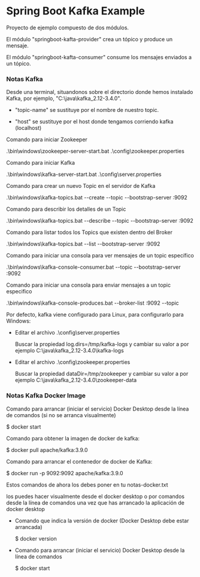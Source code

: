 # Spring Boot Kafka Example

Proyecto de ejemplo compuesto de dos módulos.

El módulo "springboot-kafta-provider" crea un tópico y produce un mensaje.

El módulo "springboot-kafta-consumer" consume los mensajes enviados a un tópico.


### Notas Kafka
Desde una terminal, situandonos sobre el directorio donde hemos instalado Kafka, por ejemplo, "C:\java\kafka_2.12-3.4.0".

* "topic-name" se sustituye por el nombre de nuestro topic.

* "host" se sustituye por el host donde tengamos corriendo kafka (localhost)

Comando para iniciar Zookeeper

.\bin\windows\zookeeper-server-start.bat .\config\zookeeper.properties

Comando para iniciar Kafka

.\bin\windows\kafka-server-start.bat .\config\server.properties

Comando para crear un nuevo Topic en el servidor de Kafka

.\bin\windows\kafka-topics.bat --create --topic <topic-name> --bootstrap-server <host>:9092

Comando para describir los detalles de un Topic

.\bin\windows\kafka-topics.bat --describe --topic <topic-name> --bootstrap-server <host>:9092

Comando para listar todos los Topics que existen dentro del Broker

.\bin\windows\kafka-topics.bat --list --bootstrap-server <host>:9092

Comando para iniciar una consola para ver mensajes de un topic específico

.\bin\windows\kafka-console-consumer.bat --topic <topic-name> --bootstrap-server <host>:9092

Comando para iniciar una consola para enviar mensajes a un topic especifico

.\bin\windows\kafka-console-produces.bat --broker-list <host>:9092 --topic <topic-name>


Por defecto, kafka viene configurado para Linux, para configurarlo para Windows:
* Editar el archivo .\config\server.properties

  Buscar la propiedad log.dirs=/tmp/kafka-logs y cambiar su valor a por ejemplo C:\\java\\kafka_2.12-3.4.0\\kafka-logs
* Editar el archivo .\config\zookeeper.properties

  Buscar la propiedad dataDir=/tmp/zookeeper y cambiar su valor a por ejemplo C:\\java\\kafka_2.12-3.4.0\\zookeeper-data


### Notas Kafka Docker Image
Comando para arrancar (iniciar el servicio) Docker Desktop desde la línea de comandos (si no se arranca visualmente)

$ docker start
 
Comando para obtener la imagen de docker de kafka:

$ docker pull apache/kafka:3.9.0

Comando para arrancar el contenedor de docker de Kafka:

$ docker run -p 9092:9092 apache/kafka:3.9.0


Estos comandos de ahora los debes poner en tu notas-docker.txt

los puedes hacer visualmente desde el docker desktop o por comandos desde la línea de comandos una vez que has arrancado la aplicación de docker desktop
* Comando que indica la versión de docker (Docker Desktop debe estar arrancada)
  
  $ docker version
* Comando para arrancar (iniciar el servicio) Docker Desktop desde la línea de comandos
  
  $ docker start
